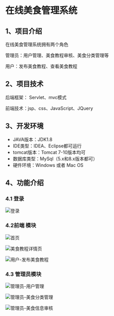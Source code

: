 # 在线美食管理系统


## 1、项目介绍

在线美食管理系统拥有两个角色

管理员：用户管理、美食教程审核、美食分类管理等

用户：发布美食教程、查看美食教程


## 2、项目技术

后端框架： Servlet、mvc模式

前端技术：jsp、css、JavaScript、JQuery

## 3、开发环境

- JAVA版本：JDK1.8
- IDE类型：IDEA、Eclipse都可运行
- tomcat版本：Tomcat 7-10版本均可
- 数据库类型：MySql（5.x和8.x版本都可） 
- 硬件环境：Windows 或者 Mac OS


## 4、功能介绍

### 4.1 登录

![登录](https://project-images-1256969109.cos.ap-chongqing.myqcloud.com/Typora-Images/202208031647208.jpg)

### 4.2前端 模块

![首页](https://project-images-1256969109.cos.ap-chongqing.myqcloud.com/Typora-Images/202208031648965.jpg)

![美食教程详情页](https://project-images-1256969109.cos.ap-chongqing.myqcloud.com/Typora-Images/202208031648996.jpg)

![用户-发布美食教程](https://project-images-1256969109.cos.ap-chongqing.myqcloud.com/Typora-Images/202208031648401.jpg)

### 4.3 管理员模块

![管理员-用户管理](https://project-images-1256969109.cos.ap-chongqing.myqcloud.com/Typora-Images/202208031648172.jpg)

![管理员-美食分类管理](https://project-images-1256969109.cos.ap-chongqing.myqcloud.com/Typora-Images/202208031648101.jpg)

![管理员-美食信息审核](https://project-images-1256969109.cos.ap-chongqing.myqcloud.com/Typora-Images/202208031648683.jpg)



